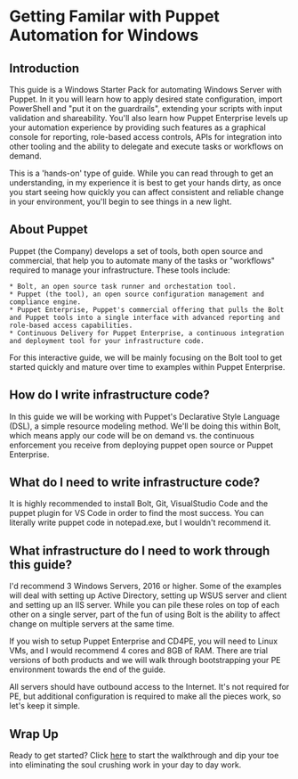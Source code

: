 # Getting Familar with Puppet Automation for Windows

## Introduction

This guide is a Windows Starter Pack for automating Windows Server with Puppet. In it you will learn how to apply desired state configuration, import PowerShell and "put it on the guardrails", extending your scripts with input validation and shareability. You'll also learn how Puppet Enterprise levels up your automation experience by providing such features as a graphical console for reporting, role-based access controls, APIs for integration into other tooling and the ability to delegate and execute tasks or workflows on demand.

This is a 'hands-on' type of guide. While you can read through to get an understanding, in my experience it is best to get your hands dirty, as once you start seeing how quickly you can affect consistent and reliable change in your environment, you'll begin to see things in a new light.

## About Puppet

Puppet (the Company) develops a set of tools, both open source and commercial, that help you to automate many of the tasks or "workflows" required to manage your infrastructure. These tools include:

    * Bolt, an open source task runner and orchestation tool.
    * Puppet (the tool), an open source configuration management and compliance engine.
    * Puppet Enterprise, Puppet's commercial offering that pulls the Bolt and Puppet tools into a single interface with advanced reporting and role-based access capabilities.
    * Continuous Delivery for Puppet Enterprise, a continuous integration and deployment tool for your infrastructure code.

For this interactive guide, we will be mainly focusing on the Bolt tool to get started quickly and mature over time to examples within Puppet Enterprise.

## How do I write infrastructure code?

In this guide we will be working with Puppet's Declarative Style Language (DSL), a simple resource modeling method. We'll be doing this within Bolt, which means apply our code will be on demand vs. the continuous enforcement you receive from deploying puppet open source or Puppet Enterprise.

## What do I need to write infrastructure code?

It is highly recommended to install Bolt, Git, VisualStudio Code and the puppet plugin for VS Code in order to find the most success. You can literally write puppet code in notepad.exe, but I wouldn't recommend it.


## What infrastructure do I need to work through this guide?

I'd recommend 3 Windows Servers, 2016 or higher. Some of the examples will deal with setting up Active Directory, setting up WSUS server and client and setting up an IIS server. While you can pile these roles on top of each other on a single server, part of the fun of using Bolt is the ability to affect change on multiple servers at the same time.

If you wish to setup Puppet Enterprise and CD4PE, you will need to Linux VMs, and I would recommend 4 cores and 8GB of RAM. There are trial versions of both products and we will walk through bootstrapping your PE environment towards the end of the guide.

All servers should have outbound access to the Internet. It's not required for PE, but additional configuration is required to make all the pieces work, so let's keep it simple.

## Wrap Up

Ready to get started? Click [here](guide/README.md) to start the walkthrough and dip your toe into eliminating the soul crushing work in your day to day work.